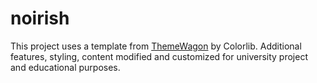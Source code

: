 # noirish
This project uses a template from [ThemeWagon](https://themewagon.github.io/shoppers/) by Colorlib. Additional features, styling, content modified and customized for university project and educational purposes.
